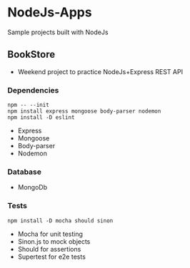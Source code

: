 # NodeJs-Apps
Sample projects built with NodeJs

## BookStore 
- Weekend project to practice NodeJs+Express REST API

### Dependencies
```
npm -- --init
npm install express mongoose body-parser nodemon
npm install -D eslint
```
- Express
- Mongoose
- Body-parser
- Nodemon

### Database
- MongoDb

### Tests
```
npm install -D mocha should sinon
```
- Mocha for unit testing
- Sinon.js to mock objects
- Should for assertions
- Supertest for e2e tests
